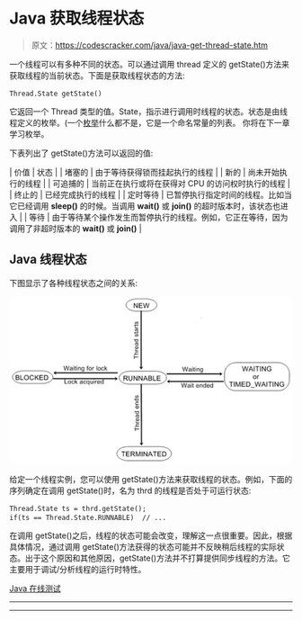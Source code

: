 # Java 获取线程状态

> 原文：<https://codescracker.com/java/java-get-thread-state.htm>

一个线程可以有多种不同的状态。可以通过调用 thread 定义的 getState()方法来获取线程的当前状态。下面是获取线程状态的方法:

```
Thread.State getState()
```

它返回一个 Thread 类型的值。State，指示进行调用时线程的状态。状态是由线程定义的枚举。(一个[枚举](/java/java-enumerations.htm)什么都不是，它是一个命名常量的列表。 你将在下一章学习枚举。

下表列出了 getState()方法可以返回的值:

| 价值 | 状态 |
| 堵塞的 | 由于等待获得锁而挂起执行的线程 |
| 新的 | 尚未开始执行的线程 |
| 可追捕的 | 当前正在执行或将在获得对 CPU 的访问权时执行的线程 |
| 终止的 | 已经完成执行的线程 |
| 定时等待 | 已暂停执行指定时间的线程。比如当它已经调用 **sleep()** 的时候。当调用 **wait()** 或 **join()** 的超时版本时，该状态也进入 |
| 等待 | 由于等待某个操作发生而暂停执行的线程。例如，它正在等待，因为调用了非超时版本的 **wait()** 或 **join()** |

## Java 线程状态

下图显示了各种线程状态之间的关系:

![java get thread state](img/26dde330c722431974f0bef831b52621.png)

给定一个线程实例，您可以使用 getState()方法来获取线程的状态。例如，下面的序列确定在调用 getState()时，名为 thrd 的线程是否处于可运行状态:

```
Thread.State ts = thrd.getState();
if(ts == Thread.State.RUNNABLE)  // ...
```

在调用 getState()之后，线程的状态可能会改变，理解这一点很重要。因此，根据具体情况，通过调用 getState()方法获得的状态可能并不反映稍后线程的实际状态。出于这个原因和其他原因，getState()方法并不打算提供同步线程的方法。它主要用于调试/分析线程的运行时特性。

[Java 在线测试](/exam/showtest.php?subid=1)

* * *

* * *